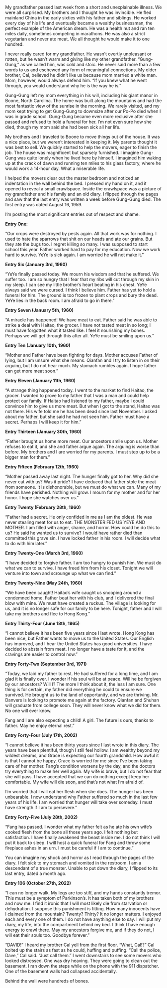  My grandfather passed last week from a short and unexplainable illness. We were all surprised. My brothers and I thought he was invincible. He fled mainland China in the early sixties with his father and siblings. He worked every day of his life and eventually became a wealthy businessman, the perfect example of the American dream. He was a health nut and ran ten miles daily, sometimes competing in marathons. He was also a strict vegetarian and never ate meat. We all thought he would make it to one hundred. 

I never really cared for my grandfather. He wasn’t overtly unpleasant or rotten, but he wasn’t warm and giving like my other grandfather. “Gung-Gung,” as we called him, was cold and stoic. He never said more than a few words to us and eschewed any form of meaningful connections. My older brother, Cal, believed he didn’t like us because mom married a white man. Mom, however, would always defend him. “If you knew what he went through, you would understand why he is the way he is.” 

Gung-Gung left my mom everything in his will, including his giant manor in Boone, North Carolina. The home was built along the mountains and had the most fantastic view of the sunrise in the morning. We rarely visited, and my mom kept trying to get Gung-Gung to downsize after our Po-Po died when I was in grade school. Gung-Gung became even more reclusive after she passed and refused to hold a funeral for her. I’m not even sure how she died, though my mom said she had been sick all her life.

My brothers and I traveled to Boone to move things out of the house. It was a nice place, but we weren’t interested in keeping it. My parents thought it was best to sell. We quickly started to help the movers, eager to finish the job. The house was magnificent but sparsely furnished. I imagine Gung-Gung was quite lonely when he lived here by himself. I imagined him waking up at the crack of dawn and running ten miles to his glass factory, where he would work a 14-hour day. What a miserable life.

I helped the movers clear out the master bedroom and noticed an indentation in the wall behind the bed. I pressed my hand on it, and it opened to reveal a small crawlspace. Inside the crawlspace was a picture of my grandfather and his family and an old diary. I flipped through the pages and saw that the last entry was written a week before Gung-Gung died. The first entry was dated August 16, 1959.

I’m posting the most significant entries out of respect and shame.

**Entry One:**

“Our crops were destroyed by pests again. All that work was for nothing. I used to hate the sparrows that shit on our heads and ate our grains. But they ate the bugs too. I regret killing so many. I was supposed to start school this year. Father worked hard to pay for my education. Now we work hard to survive. YeYe is sick again. I am worried he will not make it.”

**Entry Six (January 3rd, 1960)**

“YeYe finally passed today. We mourn his wisdom and that he suffered. We suffer too. I am so hungry that I fear that my ribs will cut through my skin in my sleep. I can see my little brother’s heart beating in his chest. YeYe always said we were cursed. I think I believe him. Father has yet to hold a funeral for him. The ground is too frozen to plant crops and bury the dead. YeYe lies in the back room. I am afraid to go in there.”

**Entry Seven (January 5th, 1960)**

“A miracle has happened! We have meat to eat. Father said he was able to strike a deal with Haitao, the grocer. I have not tasted meat in so long; I must have forgotten what it tasted like. I feel it nourishing my bones. Perhaps we will get through this after all. YeYe must be smiling upon us.”

**Entry Ten (January 10th, 1960)**

“Mother and Father have been fighting for days. Mother accuses Father of lying, but I am unsure what she means. Qianfan and I try to listen in on their arguing, but I do not hear much. My stomach rumbles again. I hope father can get more meat soon.”

**Entry Eleven (January 11th, 1960)**

“A strange thing happened today. I went to the market to find Haitao, the grocer. I wanted to prove to my father that I was a man and could help protect our family. If Haitao had listened to my father, maybe I could convince him to give us more meat. But when I got to the stand, Haitao was not there. His wife told me he has been dead since last November. I asked about my father, but she said he had not seen him. Father must have a secret. Perhaps I will keep it for him.”

**Entry Thirteen (January 30th, 1960)**

“Father brought us home more meat. Our ancestors smile upon us. Mother refuses to eat it, and she and father argue again. The arguing is worse than before. My brothers and I are worried for my parents. I must step up to be a bigger man for them.”

**Entry Fifteen (February 12th, 1960)**

“Mother passed away last night. The hunger finally got to her. Why did she never eat with us? Was it pride? I have deduced that father stole the meat from someone. It is dishonorable, but we must do what we can. Many of my friends have perished. Nothing will grow. I mourn for my mother and for her honor. I hope she watches over us.”

**Entry Twenty (February 28th, 1960)**

“Father had a secret. He only confided in me as I am the oldest. He was never stealing meat for us to eat. THE MONSTER FED US YEYE AND MOTHER. I am filled with anger, shame, and horror. How could he do this to us? He said he wanted us to survive? I would have rather died than committed this grave sin. I have locked father in his room. I will decide what to do with him later.”

**Entry Twenty-One (March 3rd, 1960)**

“I have decided to forgive father. I am too hungry to punish him. We must do what we can to survive. I have freed him from his closet. Tonight we will venture into town and scrounge up what we can find.”

**Entry Twenty-Nine (May 24th, 1960)**

“We have been caught! Haitao’s wife caught us snooping around a condemned home. Father beat her with his club, and I delivered the final blow with mine. We must have created a ruckus. The village is looking for us, and it is no longer safe for our family to be here. Tonight, father and I will take my brothers and flee to Hong Kong.”

**Entry Thirty-Four (June 18th, 1965)**

“I cannot believe it has been five years since I last wrote. Hong Kong has been nice, but Father wants to move us to the United States. Our English has improved, and I hear the United States has good universities. I have decided to abstain from meat. I no longer have a taste for it, and the cravings are easier to control now.”

**Entry Forty-Two (September 3rd, 1971)**

“Today, we laid my father to rest. He had suffered for a long time, and I am glad it is finally over. I wonder if his soul will be at peace. Will he be forgiven by our ancestors? Will I? The more I think about it, the less I am sure. One thing is for certain, my father did everything he could to ensure we survived. He brought us to the land of opportunity, and we are thriving. Mr. Danvers is looking to promote me again at the factory.  Qianfan and Shuhan will graduate from college soon. They will never know what we did for them. No one will ever know.

Fang and I are also expecting a child! A girl. The future is ours, thanks to father. May he enjoy eternal rest.”

**Entry Forty-Four (July 17th, 2002)**

“I cannot believe it has been thirty years since I last wrote in this diary. The years have been plentiful, though I still feel hollow. I am wealthy beyond my wildest dreams, and Grace is expecting our fourth grandchild. How awful it is that I cannot be happy. Grace is worried for me since I’ve been taking care of her mother. Fang’s condition worsens by the day, and the doctors try everything to make her well again. My wife is brave, but I do not fear that she will pass. I have accepted that we can do nothing except keep her comfortable. My wife will die soon, and that’s not what I’m afraid of.

I’m worried that I will eat her flesh when she does. The hunger has been unbearable. I now understand why Father suffered so much in the last few years of his life. I am worried that hunger will take over someday. I must have strength if I am to persevere.”

**Entry Forty-Five (July 28th, 2002)**

“Fang has passed. I wonder what my father felt as he ate his own wife’s cooked flesh from the bone all those years ago. I felt nothing but satisfaction. I have finally awakened the beast inside me. I do not think I will put it back to sleep. I will host a quick funeral for Fang and throw some fireplace ashes in an urn. I must be careful if I am to continue.”

You can imagine my shock and horror as I read through the pages of the diary. I felt sick to my stomach and vomited in the restroom. I am a descendant of a true monster. Unable to put down the diary, I flipped to its last entry, dated a month ago.

**Entry 106 (October 27th, 2022)**

“I can no longer walk. My legs are too stiff, and my hands constantly tremor. This must be a symptom of Parkinson’s. It has taken both of my brothers and now me. I find it ironic that I will most likely die from starvation or dehydration. I suppose this punishment is fitting. How many innocents have I claimed from the mountain? Twenty? Thirty? It no longer matters. I enjoyed each and every one of them. I do not have anything else to say. I will put my diary, my life, into the compartment behind my bed. I think I have enough energy to crawl there. May my ancestors forgive me, and if they do not, I will eat their souls too. Goodbye forever.”

“DAVID!” I heard my brother Cal yell from the first floor. “What, Cal!?” Cal bolted up the stairs as fast as he could, huffing and puffing. “Call the police, Dave,” Cal said. “Just call them.” I went downstairs to see some movers who looked distressed. One was dry heaving. They were going to clean out the basement. I ran down the steps while on the phone with the 911 dispatcher. One of the basement walls had collapsed accidentally.

Behind the wall were hundreds of bones.
